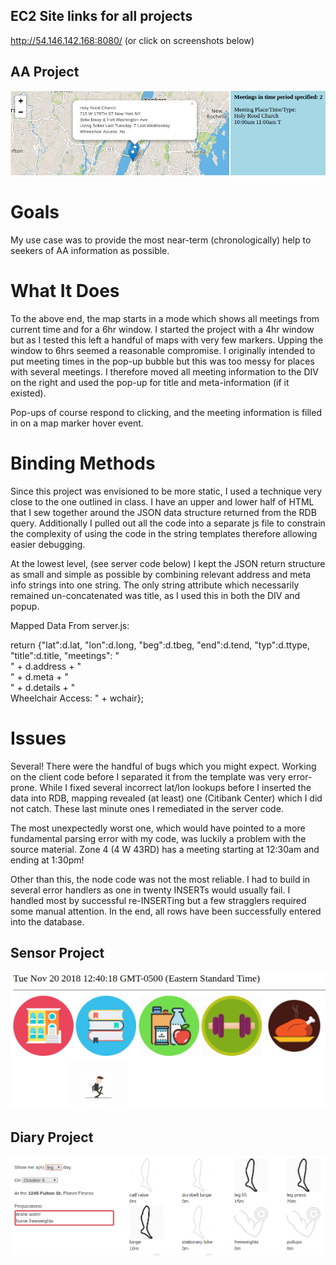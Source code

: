 ## EC2 Site links for all projects
http://54.146.142.168:8080/ (or click on screenshots below)

## AA Project

[![AA Project](img/aa.png)](http://54.146.142.168:8080/aa)

# Goals

My use case was to provide the most near-term (chronologically) help to seekers of AA information as possible.  

# What It Does

To the above end, the map starts in a mode which shows all meetings from current time and for a 6hr window.  I started the project with a 4hr window but as I tested this left a handful of maps with very few markers.  Upping the window to 6hrs seemed a reasonable compromise.  I originally intended to put meeting times in the pop-up bubble but this was too messy for places with several meetings.  I therefore moved all meeting information to the DIV on the right and used the pop-up for title and meta-information (if it existed).

Pop-ups of course respond to clicking, and the meeting information is filled in on a map marker hover event.

# Binding Methods

Since this project was envisioned to be more static, I used a technique very close to the one outlined in class. I have an upper and lower half of HTML that I sew together around the JSON data structure returned from the RDB query.  Additionally I pulled out all the code into a separate js file to constrain the complexity of using the code in the string templates therefore allowing easier debugging.  

At the lowest level, (see server code below) I kept the JSON return structure as small and simple as possible by combining relevant address and meta info strings into one string.  The only string attribute which necessarily remained un-concatenated was title, as I used this in both the DIV and popup.



Mapped Data From server.js:

return {"lat":d.lat, "lon":d.long, "beg":d.tbeg, "end":d.tend, "typ":d.ttype, "title":d.title, "meetings": "<br>" + d.address + "<br>" + d.meta + "<br>" + d.details + "<br>Wheelchair Access: " + wchair};


# Issues

Several!  There were the handful of bugs which you might expect.  Working on the client code before I separated it from the template was very error-prone.  While I fixed several incorrect lat/lon lookups before I inserted the data into RDB, mapping revealed (at least) one (Citibank Center) which I did not catch.  These last minute ones I remediated in the server code.

The most unexpectedly worst one, which would have pointed to a more fundamental parsing error with my code, was luckily a problem with the source material.  Zone 4 (4 W 43RD) has a meeting starting at 12:30am and ending at 1:30pm!   

Other than this, the node code was not the most reliable.  I had to build in several error handlers as one in twenty INSERTs would usually fail.  I handled most by successful re-INSERTing but a few stragglers required some manual attention.  In the end, all rows have been successfully entered into the database.


## Sensor Project

[![Sensor Project](img/sensor.png)](http://54.146.142.168:8080/se)

## Diary Project

[![Diary Project](img/diary.png)](http://54.146.142.168:8080/di.html)

